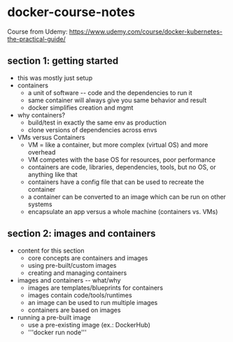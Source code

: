 # docker-course-notes
Course from Udemy:
https://www.udemy.com/course/docker-kubernetes-the-practical-guide/

## section 1: getting started
* this was mostly just setup
* containers
    * a unit of software -- code and the dependencies to run it
    * same container will always give you same behavior and result
    * docker simplifies creation and mgmt
* why containers?
    * build/test in exactly the same env as production
    * clone versions of dependencies across envs
* VMs versus Containers
    * VM = like a container, but more complex (virtual OS) and more overhead
    * VM competes with the base OS for resources, poor performance
    * containers are code, libraries, dependencies, tools, but no OS, or anything like that
    * containers have a config file that can be used to recreate the container
    * a container can be converted to an image which can be run on other systems
    * encapsulate an app versus a whole machine (containers vs. VMs)

## section 2: images and containers
* content for this section
    * core concepts are containers and images
    * using pre-built/custom images
    * creating and managing containers
* images and containers -- what/why
    * images are templates/blueprints for containers
    * images contain code/tools/runtimes
    * an image can be used to run multiple images
    * containers are based on images
* running a pre-built image
    * use a pre-existing image (ex.: DockerHub)
    * '''docker run node'''

